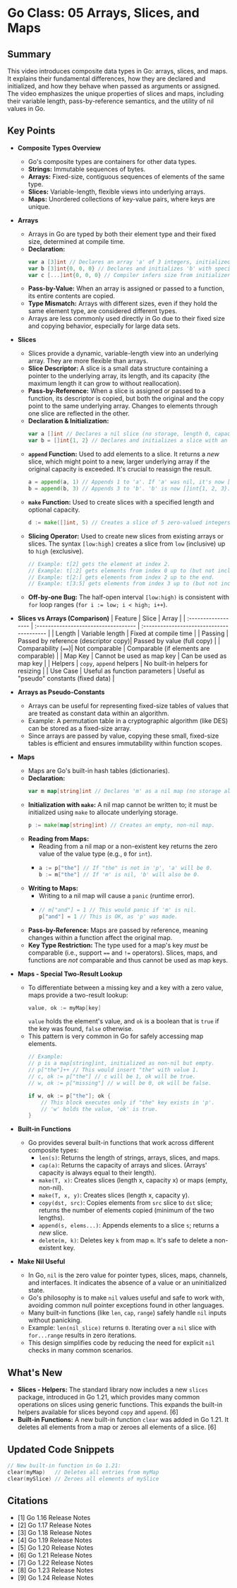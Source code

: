 # Go Class: 05 Arrays, Slices, and Maps

## Summary
This video introduces composite data types in Go: arrays, slices, and maps. It explains their fundamental differences, how they are declared and initialized, and how they behave when passed as arguments or assigned. The video emphasizes the unique properties of slices and maps, including their variable length, pass-by-reference semantics, and the utility of nil values in Go.

## Key Points

*   **Composite Types Overview**
    *   Go's composite types are containers for other data types.
    *   **Strings:** Immutable sequences of bytes.
    *   **Arrays:** Fixed-size, contiguous sequences of elements of the same type.
    *   **Slices:** Variable-length, flexible views into underlying arrays.
    *   **Maps:** Unordered collections of key-value pairs, where keys are unique.

*   **Arrays**
    *   Arrays in Go are typed by both their element type and their fixed size, determined at compile time.
    *   **Declaration:**
        ```go
        var a [3]int // Declares an array 'a' of 3 integers, initialized to zero values.
        var b [3]int{0, 0, 0} // Declares and initializes 'b' with specific values.
        var c [...]int{0, 0, 0} // Compiler infers size from initializer (here, 3).
        ```
    *   **Pass-by-Value:** When an array is assigned or passed to a function, its entire contents are copied.
    *   **Type Mismatch:** Arrays with different sizes, even if they hold the same element type, are considered different types.
    *   Arrays are less commonly used directly in Go due to their fixed size and copying behavior, especially for large data sets.

*   **Slices**
    *   Slices provide a dynamic, variable-length view into an underlying array. They are more flexible than arrays.
    *   **Slice Descriptor:** A slice is a small data structure containing a pointer to the underlying array, its length, and its capacity (the maximum length it can grow to without reallocation).
    *   **Pass-by-Reference:** When a slice is assigned or passed to a function, its descriptor is copied, but both the original and the copy point to the same underlying array. Changes to elements through one slice are reflected in the other.
    *   **Declaration & Initialization:**
        ```go
        var a []int // Declares a nil slice (no storage, length 0, capacity 0).
        var b = []int{1, 2} // Declares and initializes a slice with an underlying array.
        ```
    *   **`append` Function:** Used to add elements to a slice. It returns a *new* slice, which might point to a new, larger underlying array if the original capacity is exceeded. It's crucial to reassign the result.
        ```go
        a = append(a, 1) // Appends 1 to 'a'. If 'a' was nil, it's now []int{1}.
        b = append(b, 3) // Appends 3 to 'b'. 'b' is now []int{1, 2, 3}.
        ```
    *   **`make` Function:** Used to create slices with a specified length and optional capacity.
        ```go
        d := make([]int, 5) // Creates a slice of 5 zero-valued integers.
        ```
    *   **Slicing Operator:** Used to create new slices from existing arrays or slices. The syntax `[low:high]` creates a slice from `low` (inclusive) up to `high` (exclusive).
        ```go
        // Example: t[2] gets the element at index 2.
        // Example: t[:2] gets elements from index 0 up to (but not including) 2.
        // Example: t[2:] gets elements from index 2 up to the end.
        // Example: t[3:5] gets elements from index 3 up to (but not including) 5.
        ```
    *   **Off-by-one Bug:** The half-open interval `[low:high)` is consistent with `for` loop ranges (`for i := low; i < high; i++`).

*   **Slices vs Arrays (Comparison)**
    | Feature             | Slice                                | Array                                     |
    | :------------------ | :----------------------------------- | :---------------------------------------- |
    | Length              | Variable length                      | Fixed at compile time                     |
    | Passing             | Passed by reference (descriptor copy)| Passed by value (full copy)               |
    | Comparability (`==`)| Not comparable                       | Comparable (if elements are comparable)   |
    | Map Key             | Cannot be used as map key            | Can be used as map key                    |
    | Helpers             | `copy`, `append` helpers             | No built-in helpers for resizing          |
    | Use Case            | Useful as function parameters        | Useful as "pseudo" constants (fixed data) |

*   **Arrays as Pseudo-Constants**
    *   Arrays can be useful for representing fixed-size tables of values that are treated as constant data within an algorithm.
    *   Example: A permutation table in a cryptographic algorithm (like DES) can be stored as a fixed-size array.
    *   Since arrays are passed by value, copying these small, fixed-size tables is efficient and ensures immutability within function scopes.

*   **Maps**
    *   Maps are Go's built-in hash tables (dictionaries).
    *   **Declaration:**
        ```go
        var m map[string]int // Declares 'm' as a nil map (no storage allocated).
        ```
    *   **Initialization with `make`:** A nil map cannot be written to; it must be initialized using `make` to allocate underlying storage.
        ```go
        p := make(map[string]int) // Creates an empty, non-nil map.
        ```
    *   **Reading from Maps:**
        *   Reading from a nil map or a non-existent key returns the zero value of the value type (e.g., `0` for `int`).
        *   ```go
            a := p["the"] // If "the" is not in 'p', 'a' will be 0.
            b := m["the"] // If 'm' is nil, 'b' will also be 0.
            ```
    *   **Writing to Maps:**
        *   Writing to a nil map will cause a `panic` (runtime error).
        *   ```go
            // m["and"] = 1 // This would panic if 'm' is nil.
            p["and"] = 1 // This is OK, as 'p' was made.
            ```
    *   **Pass-by-Reference:** Maps are passed by reference, meaning changes within a function affect the original map.
    *   **Key Type Restriction:** The type used for a map's key *must* be comparable (i.e., support `==` and `!=` operators). Slices, maps, and functions are *not* comparable and thus cannot be used as map keys.

*   **Maps - Special Two-Result Lookup**
    *   To differentiate between a missing key and a key with a zero value, maps provide a two-result lookup:
        ```go
        value, ok := myMap[key]
        ```
        `value` holds the element's value, and `ok` is a boolean that is `true` if the key was found, `false` otherwise.
    *   This pattern is very common in Go for safely accessing map elements.
        ```go
        // Example:
        // p is a map[string]int, initialized as non-nil but empty.
        // p["the"]++ // This would insert "the" with value 1.
        // c, ok := p["the"] // c will be 1, ok will be true.
        // w, ok := p["missing"] // w will be 0, ok will be false.

        if w, ok := p["the"]; ok {
            // This block executes only if "the" key exists in 'p'.
            // 'w' holds the value, 'ok' is true.
        }
        ```

*   **Built-in Functions**
    *   Go provides several built-in functions that work across different composite types:
        *   `len(s)`: Returns the length of strings, arrays, slices, and maps.
        *   `cap(a)`: Returns the capacity of arrays and slices. (Arrays' capacity is always equal to their length).
        *   `make(T, x)`: Creates slices (length x, capacity x) or maps (empty, non-nil).
        *   `make(T, x, y)`: Creates slices (length x, capacity y).
        *   `copy(dst, src)`: Copies elements from `src` slice to `dst` slice; returns the number of elements copied (minimum of the two lengths).
        *   `append(s, elems...)`: Appends elements to a slice `s`; returns a *new* slice.
        *   `delete(m, k)`: Deletes key `k` from map `m`. It's safe to delete a non-existent key.

*   **Make Nil Useful**
    *   In Go, `nil` is the zero value for pointer types, slices, maps, channels, and interfaces. It indicates the absence of a value or an uninitialized state.
    *   Go's philosophy is to make `nil` values useful and safe to work with, avoiding common null pointer exceptions found in other languages.
    *   Many built-in functions (like `len`, `cap`, `range`) safely handle `nil` inputs without panicking.
    *   Example: `len(nil_slice)` returns `0`. Iterating over a `nil` slice with `for...range` results in zero iterations.
    *   This design simplifies code by reducing the need for explicit `nil` checks in many common scenarios.

## What's New
*   **Slices - Helpers:** The standard library now includes a new `slices` package, introduced in Go 1.21, which provides many common operations on slices using generic functions. This expands the built-in helpers available for slices beyond `copy` and `append`. [6]
*   **Built-in Functions:** A new built-in function `clear` was added in Go 1.21. It deletes all elements from a map or zeroes all elements of a slice. [6]

## Updated Code Snippets
```go
// New built-in function in Go 1.21:
clear(myMap)   // Deletes all entries from myMap
clear(mySlice) // Zeroes all elements of mySlice
```

## Citations
*   [1] Go 1.16 Release Notes
*   [2] Go 1.17 Release Notes
*   [3] Go 1.18 Release Notes
*   [4] Go 1.19 Release Notes
*   [5] Go 1.20 Release Notes
*   [6] Go 1.21 Release Notes
*   [7] Go 1.22 Release Notes
*   [8] Go 1.23 Release Notes
*   [9] Go 1.24 Release Notes